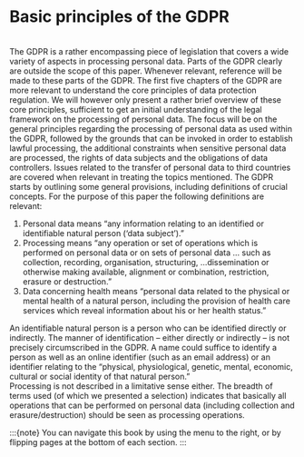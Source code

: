 # Basic principles of the GDPR

</br>
The GDPR is a rather encompassing piece of legislation that covers a wide variety of aspects in processing personal data. Parts of the GDPR clearly are outside the scope of this paper.  Whenever relevant, reference will be made to these parts of the GDPR. The first five chapters of the GDPR are more relevant to understand the core principles of data protection regulation. We will however only present a rather brief overview of these core principles, sufficient to get an initial understanding of the legal framework on the processing of personal data. The focus will be on the general principles regarding the processing of personal data as used within the GDPR, followed by the grounds that can be invoked in order to establish lawful processing, the additional constraints when sensitive personal data are processed, the rights of data subjects and the obligations of data controllers. Issues related to the transfer of personal data to third countries are covered when relevant in treating the topics mentioned. The GDPR starts by outlining some general provisions, including definitions of crucial concepts. For the purpose of this paper the following definitions are relevant:


1. Personal data means “any information relating to an identified or identifiable natural person (‘data subject’).” 
2. Processing means “any operation or set of operations which is performed on personal data or on sets of personal data … such as collection, recording, organisation, structuring, …dissemination or otherwise making available, alignment or combination, restriction, erasure or destruction.” 
3. Data concerning health means “personal data related to the physical or mental health of a natural person, including the provision of health care services which reveal information about his or her health status.” 

An identifiable natural  person is a person who can be identified directly or indirectly. The manner of identification – either directly or indirectly – is not precisely circumscribed in the GDPR. A name could suffice to identify a person as well as an online identifier (such as an email address) or an identifier relating to the “physical, physiological, genetic, mental, economic, cultural or social identity of that natural person.”  
Processing is not described in a limitative sense either. The breadth of terms used (of which we presented a selection) indicates that basically all operations that can be performed on personal data (including collection and erasure/destruction) should be seen as processing operations. 





:::{note}
You can navigate this book by using the menu to the right, or by flipping pages at the bottom of each section.
:::
